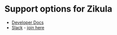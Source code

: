 # Support options for Zikula

- [Developer Docs](https://github.com/zikula/core/tree/master/docs)
- [Slack](https://zikula.slack.com/)  -  [join here](https://joinslack.ziku.la/)
